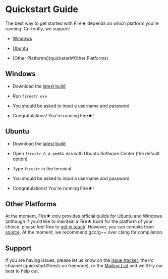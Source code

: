 Quickstart Guide
================

The best way to get started with Fire★ depends on which platform you're running.  Currently, we support:

  * [Windows](quickstart#Windows)

  * [Ubuntu](quickstart#Ubuntu)

  * [Other Platforms](quickstart#Other Platforms)

Windows
-------

  * Download the [latest build](http://mempko.com/firestr/build/0.4/firestr_0.4_win64.zip)

  * Run `firestr.exe`

  * You should be asked to input a username and password

  * Congratulations! You're running Fire★!

Ubuntu
------

  * Download the [latest build](http://mempko.com/firestr/build/0.4/firestr_0.4_amd64.deb)

  * Open `firestr_0.4_amd64.deb` with Ubuntu Software Center (the default option)

  * Type `firestr` in the terminal

  * You should be asked to input a username and password

  * Congratulations! You're running Fire★!

Other Platforms
---------------

At the moment, Fire★ only provides official builds for Ubuntu and Windows (although if you'd like to maintain a Fire★ build for the platform of your choice, please feel free to [get in touch](quickstart#support).  However, you can compile from [source](https://github.com/mempko/firestr).  At the moment, we recommend gcc/g++ over clang for compilation.

Support
-------

If you are having issues, please let us know on the [issue tracker](https://github.com/mempko/firestr/issues), the irc channel (quickstart#firestr on freenode), or the [Mailing List](mailto:firestr@librelist.com) and we'll try our best to help out.
